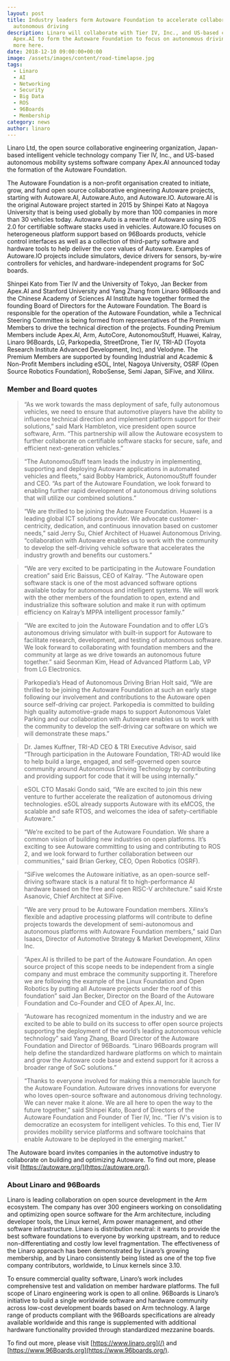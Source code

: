 ```yaml
---
layout: post
title: Industry leaders form Autoware Foundation to accelerate collaboration in
  autonomous driving
description: Linaro will collaborate with Tier IV, Inc., and US-based company
  Apex.AI to form the Autoware Foundation to focus on autonomous driving. Read
  more here.
date: 2018-12-10 09:00:00+00:00
image: /assets/images/content/road-timelapse.jpg
tags:
  - Linaro
  - AI
  - Networking
  - Security
  - Big Data
  - ROS
  - 96Boards
  - Membership
category: news
author: linaro
---
```


Linaro Ltd, the open source collaborative engineering organization, Japan-based intelligent vehicle technology company Tier IV, Inc., and US-based autonomous mobility systems software company Apex.AI announced today the formation of the Autoware Foundation.

The Autoware Foundation is a non-profit organisation created to initiate, grow, and fund open source collaborative engineering Autoware projects, starting with Autoware.AI, Autoware.Auto, and Autoware.IO. Autoware.AI is the original Autoware project started in 2015 by Shinpei Kato at Nagoya University that is being used globally by more than 100 companies in more than 30 vehicles today. Autoware.Auto is a rewrite of Autoware using ROS 2.0 for certifiable software stacks used in vehicles. Autoware.IO focuses on heterogeneous platform support based on 96Boards products, vehicle control interfaces as well as a collection of third-party software and hardware tools to help deliver the core values of Autoware. Examples of Autoware.IO projects include simulators, device drivers for sensors, by-wire controllers for vehicles, and hardware-independent programs for SoC boards.

Shinpei Kato from Tier IV and the University of Tokyo, Jan Becker from Apex.AI and Stanford University and Yang Zhang from Linaro 96Boards and the Chinese Academy of Sciences AI Institute have together formed the founding Board of Directors for the Autoware Foundation. The Board is responsible for the operation of the Autoware Foundation, while a Technical Steering Committee is being formed from representatives of the Premium Members to drive the technical direction of the projects. Founding Premium Members include Apex.AI, Arm, AutoCore, AutonomouStuff, Huawei, Kalray, Linaro 96Boards, LG, Parkopedia, StreetDrone, Tier IV, TRI-AD (Toyota Research Institute Advanced Development, Inc), and Velodyne. The Premium Members are supported by founding Industrial and Academic & Non-Profit Members including eSOL, Intel, Nagoya University, OSRF (Open Source Robotics Foundation), RoboSense, Semi Japan, SiFive, and Xilinx.

### Member and Board quotes

> “As we work towards the mass deployment of safe, fully autonomous vehicles, we need to ensure that automotive players have the ability to influence technical direction and implement platform support for their solutions,” said Mark Hambleton, vice president open source software, Arm. “This partnership will allow the Autoware ecosystem to further collaborate on certifiable software stacks for secure, safe, and efficient next-generation vehicles.”

> “The AutonomouStuff team leads the industry in implementing, supporting and deploying Autoware applications in automated vehicles and fleets,” said Bobby Hambrick, AutonomouStuff founder and CEO. “As part of the Autoware Foundation, we look forward to enabling further rapid development of autonomous driving solutions that will utilize our combined solutions.”

> “We are thrilled to be joining the Autoware Foundation. Huawei is a leading global ICT solutions provider. We advocate customer-centricity, dedication, and continuous innovation based on customer needs,” said Jerry Su, Chief Architect of Huawei Autonomous Driving. “collaboration with Autoware enables us to work with the community to develop the self-driving vehicle software that accelerates the industry growth and benefits our customers.”

> “We are very excited to be participating in the Autoware Foundation creation” said Eric Baissus, CEO of Kalray. “The Autoware open software stack is one of the most advanced software options available today for autonomous and intelligent systems. We will work with the other members of the foundation to open, extend and industrialize this software solution and make it run with optimum efficiency on Kalray’s MPPA intelligent processor family.”

> “We are excited to join the Autoware Foundation and to offer LG’s autonomous driving simulator with built-in support for Autoware to facilitate research, development, and testing of autonomous software. We look forward to collaborating with foundation members and the community at large as we drive towards an autonomous future together.” said Seonman Kim, Head of Advanced Platform Lab, VP from LG Electronics.

> Parkopedia’s Head of Autonomous Driving Brian Holt said, “We are thrilled to be joining the Autoware Foundation at such an early stage following our involvement and contributions to the Autoware open source self-driving car project. Parkopedia is committed to building high quality automotive-grade maps to support Autonomous Valet Parking and our collaboration with Autoware enables us to work with the community to develop the self-driving car software on which we will demonstrate these maps.”

> Dr. James Kuffner, TRI-AD CEO & TRI Executive Advisor, said “Through participation in the Autoware Foundation, TRI-AD would like to help build a large, engaged, and self-governed open source community around Autonomous Driving Technology by contributing and providing support for code that it will be using internally.”

> eSOL CTO Masaki Gondo said, “We are excited to join this new venture to further accelerate the realization of autonomous driving technologies. eSOL already supports Autoware with its eMCOS, the scalable and safe RTOS, and welcomes the idea of safety-certifiable Autoware.”

> “We’re excited to be part of the Autoware Foundation. We share a common vision of building new industries on open platforms. It’s exciting to see Autoware committing to using and contributing to ROS 2, and we look forward to further collaboration between our communities,” said Brian Gerkey, CEO, Open Robotics (OSRF).

> “SiFive welcomes the Autoware initiative, as an open-source self-driving software stack is a natural fit to high-performance AI hardware based on the free and open RISC-V architecture.” said Krste Asanovic, Chief Architect at SiFive.

> “We are very proud to be Autoware Foundation members. Xilinx’s flexible and adaptive processing platforms will contribute to define projects towards the development of semi-autonomous and autonomous platforms with Autoware Foundation members,” said Dan Isaacs, Director of Automotive Strategy & Market Development, Xilinx Inc.

> “Apex.AI is thrilled to be part of the Autoware Foundation. An open source project of this scope needs to be independent from a single company and must embrace the community supporting it. Therefore we are following the example of the Linux Foundation and Open Robotics by putting all Autoware projects under the roof of this foundation” said Jan Becker, Director on the Board of the Autoware Foundation and Co-Founder and CEO of Apex.AI, Inc.

> “Autoware has recognized momentum in the industry and we are excited to be able to build on its success to offer open source projects supporting the deployment of the world’s leading autonomous vehicle technology” said Yang Zhang, Board Director of the Autoware Foundation and Director of 96Boards. “Linaro 96Boards program will help define the standardized hardware platforms on which to maintain and grow the Autoware code base and extend support for it across a broader range of SoC solutions.”

> “Thanks to everyone involved for making this a memorable launch for the Autoware Foundation. Autoware drives innovations for everyone who loves open-source software and autonomous driving technology. We can never make it alone. We are all here to open the way to the future together,” said Shinpei Kato, Board of Directors of the Autoware Foundation and Founder of Tier IV, Inc. “Tier IV's vision is to democratize an ecosystem for intelligent vehicles. To this end, Tier IV provides mobility service platforms and software toolchains that enable Autoware to be deployed in the emerging market.”

The Autoware board invites companies in the automotive industry to collaborate on building and optimizing Autoware. To find out more, please visit [https://autoware.org/](https://autoware.org/).

### About Linaro and 96Boards

Linaro is leading collaboration on open source development in the Arm ecosystem. The company has over 300 engineers working on consolidating and optimizing open source software for the Arm architecture, including developer tools, the Linux kernel, Arm power management, and other software infrastructure. Linaro is distribution neutral: it wants to provide the best software foundations to everyone by working upstream, and to reduce non-differentiating and costly low level fragmentation. The effectiveness of the Linaro approach has been demonstrated by Linaro’s growing membership, and by Linaro consistently being listed as one of the top five company contributors, worldwide, to Linux kernels since 3.10.

To ensure commercial quality software, Linaro’s work includes comprehensive test and validation on member hardware platforms. The full scope of Linaro engineering work is open to all online. 96Boards is Linaro’s initiative to build a single worldwide software and hardware community across low-cost development boards based on Arm technology. A large range of products compliant with the 96Boards specifications are already available worldwide and this range is supplemented with additional hardware functionality provided through standardized mezzanine boards.

To find out more, please visit [https://www.linaro.org](/) and [https://www.96Boards.org](https://www.96boards.org/).